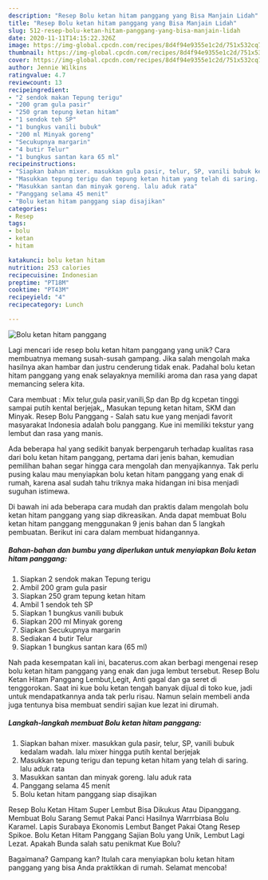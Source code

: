 ```yaml
---
description: "Resep Bolu ketan hitam panggang yang Bisa Manjain Lidah"
title: "Resep Bolu ketan hitam panggang yang Bisa Manjain Lidah"
slug: 512-resep-bolu-ketan-hitam-panggang-yang-bisa-manjain-lidah
date: 2020-11-11T14:15:22.326Z
image: https://img-global.cpcdn.com/recipes/8d4f94e9355e1c2d/751x532cq70/bolu-ketan-hitam-panggang-foto-resep-utama.jpg
thumbnail: https://img-global.cpcdn.com/recipes/8d4f94e9355e1c2d/751x532cq70/bolu-ketan-hitam-panggang-foto-resep-utama.jpg
cover: https://img-global.cpcdn.com/recipes/8d4f94e9355e1c2d/751x532cq70/bolu-ketan-hitam-panggang-foto-resep-utama.jpg
author: Jennie Wilkins
ratingvalue: 4.7
reviewcount: 13
recipeingredient:
- "2 sendok makan Tepung terigu"
- "200 gram gula pasir"
- "250 gram tepung ketan hitam"
- "1 sendok teh SP"
- "1 bungkus vanili bubuk"
- "200 ml Minyak goreng"
- "Secukupnya margarin"
- "4 butir Telur"
- "1 bungkus santan kara 65 ml"
recipeinstructions:
- "Siapkan bahan mixer. masukkan gula pasir, telur, SP, vanili bubuk kedalam wadah. lalu mixer hingga putih kental berjejak"
- "Masukkan tepung terigu dan tepung ketan hitam yang telah di saring. lalu aduk rata"
- "Masukkan santan dan minyak goreng. lalu aduk rata"
- "Panggang selama 45 menit"
- "Bolu ketan hitam panggang siap disajikan"
categories:
- Resep
tags:
- bolu
- ketan
- hitam

katakunci: bolu ketan hitam 
nutrition: 253 calories
recipecuisine: Indonesian
preptime: "PT18M"
cooktime: "PT43M"
recipeyield: "4"
recipecategory: Lunch

---
```



![Bolu ketan hitam panggang](https://img-global.cpcdn.com/recipes/8d4f94e9355e1c2d/751x532cq70/bolu-ketan-hitam-panggang-foto-resep-utama.jpg)

Lagi mencari ide resep bolu ketan hitam panggang yang unik? Cara membuatnya memang susah-susah gampang. Jika salah mengolah maka hasilnya akan hambar dan justru cenderung tidak enak. Padahal bolu ketan hitam panggang yang enak selayaknya memiliki aroma dan rasa yang dapat memancing selera kita.

Cara membuat : Mix telur,gula pasir,vanili,Sp dan Bp dg kcpetan tinggi sampai putih kental berjejak,, Masukan tepung ketan hitam, SKM dan Minyak. Resep Bolu Panggang - Salah satu kue yang menjadi favorit masyarakat Indonesia adalah bolu panggang. Kue ini memiliki tekstur yang lembut dan rasa yang manis.

Ada beberapa hal yang sedikit banyak berpengaruh terhadap kualitas rasa dari bolu ketan hitam panggang, pertama dari jenis bahan, kemudian pemilihan bahan segar hingga cara mengolah dan menyajikannya. Tak perlu pusing kalau mau menyiapkan bolu ketan hitam panggang yang enak di rumah, karena asal sudah tahu triknya maka hidangan ini bisa menjadi suguhan istimewa.


Di bawah ini ada beberapa cara mudah dan praktis dalam mengolah bolu ketan hitam panggang yang siap dikreasikan. Anda dapat membuat Bolu ketan hitam panggang menggunakan 9 jenis bahan dan 5 langkah pembuatan. Berikut ini cara dalam membuat hidangannya.

<!--inarticleads1-->

##### Bahan-bahan dan bumbu yang diperlukan untuk menyiapkan Bolu ketan hitam panggang:

1. Siapkan 2 sendok makan Tepung terigu
1. Ambil 200 gram gula pasir
1. Siapkan 250 gram tepung ketan hitam
1. Ambil 1 sendok teh SP
1. Siapkan 1 bungkus vanili bubuk
1. Siapkan 200 ml Minyak goreng
1. Siapkan Secukupnya margarin
1. Sediakan 4 butir Telur
1. Siapkan 1 bungkus santan kara (65 ml)


Nah pada kesempatan kali ini, bacaterus.com akan berbagi mengenai resep bolu ketan hitam panggang yang enak dan juga lembut tersebut. Resep Bolu Ketan Hitam Panggang Lembut,Legit, Anti gagal dan ga seret di tenggorokan. Saat ini kue bolu ketan tengah banyak dijual di toko kue, jadi untuk mendapatkannya anda tak perlu risau. Namun selain membeli anda juga tentunya bisa membuat sendiri sajian kue lezat ini dirumah. 

<!--inarticleads2-->

##### Langkah-langkah membuat Bolu ketan hitam panggang:

1. Siapkan bahan mixer. masukkan gula pasir, telur, SP, vanili bubuk kedalam wadah. lalu mixer hingga putih kental berjejak
1. Masukkan tepung terigu dan tepung ketan hitam yang telah di saring. lalu aduk rata
1. Masukkan santan dan minyak goreng. lalu aduk rata
1. Panggang selama 45 menit
1. Bolu ketan hitam panggang siap disajikan


Resep Bolu Ketan Hitam Super Lembut Bisa Dikukus Atau Dipanggang. Membuat Bolu Sarang Semut Pakai Panci Hasilnya Warrrbiasa Bolu Karamel. Lapis Surabaya Ekonomis Lembut Banget Pakai Otang Resep Spikoe. Bolu Ketan Hitam Panggang Sajian Bolu yang Unik, Lembut Lagi Lezat. Apakah Bunda salah satu penikmat Kue Bolu? 

Bagaimana? Gampang kan? Itulah cara menyiapkan bolu ketan hitam panggang yang bisa Anda praktikkan di rumah. Selamat mencoba!
